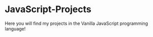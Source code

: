 # JavaScript-Projects
Here you will find my projects in the Vanilla JavaScript programming language!
